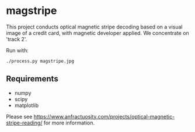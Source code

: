 # magstripe

This project conducts optical magnetic stripe decoding based on a visual image of a credit card, with magnetic 
developer applied.  We concentrate on 'track 2'.

Run with:

```
./process.py magstripe.jpg
```

## Requirements 

* numpy
* scipy
* matplotlib

Please see https://www.anfractuosity.com/projects/optical-magnetic-stripe-reading/ for more information.
